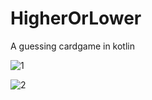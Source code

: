 # HigherOrLower
A guessing cardgame in kotlin


![1](https://user-images.githubusercontent.com/113104745/201899745-2cd98129-ea26-4e48-9223-8b4903f89ff1.png)

![2](https://user-images.githubusercontent.com/113104745/201899756-12d4c894-0e74-46ed-b6a9-5999d6e2639f.png)


